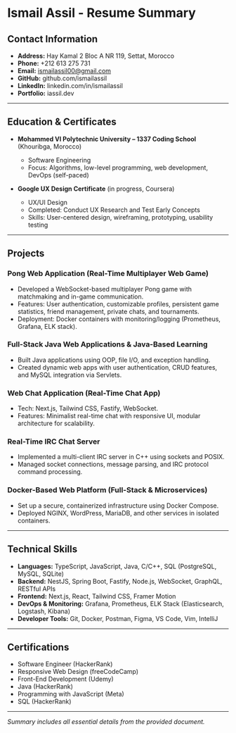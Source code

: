 # Ismail Assil - Resume Summary

## Contact Information
- **Address:** Hay Kamal 2 Bloc A NR 119, Settat, Morocco  
- **Phone:** +212 613 275 731  
- **Email:** ismailassil00@gmail.com  
- **GitHub:** github.com/ismailassil  
- **LinkedIn:** linkedin.com/in/ismailassil  
- **Portfolio:** iassil.dev  

---

## Education & Certificates
- **Mohammed VI Polytechnic University – 1337 Coding School** (Khouribga, Morocco)  
  - Software Engineering  
  - Focus: Algorithms, low-level programming, web development, DevOps (self-paced)  

- **Google UX Design Certificate** (in progress, Coursera)  
  - UX/UI Design  
  - Completed: Conduct UX Research and Test Early Concepts  
  - Skills: User-centered design, wireframing, prototyping, usability testing  

---

## Projects
### Pong Web Application (Real-Time Multiplayer Web Game)
- Developed a WebSocket-based multiplayer Pong game with matchmaking and in-game communication.  
- Features: User authentication, customizable profiles, persistent game statistics, friend management, private chats, and tournaments.  
- Deployment: Docker containers with monitoring/logging (Prometheus, Grafana, ELK stack).  

### Full-Stack Java Web Applications & Java-Based Learning
- Built Java applications using OOP, file I/O, and exception handling.  
- Created dynamic web apps with user authentication, CRUD features, and MySQL integration via Servlets.  

### Web Chat Application (Real-Time Chat App)
- Tech: Next.js, Tailwind CSS, Fastify, WebSocket.  
- Features: Minimalist real-time chat with responsive UI, modular architecture for scalability.  

### Real-Time IRC Chat Server
- Implemented a multi-client IRC server in C++ using sockets and POSIX.  
- Managed socket connections, message parsing, and IRC protocol command processing.  

### Docker-Based Web Platform (Full-Stack & Microservices)
- Set up a secure, containerized infrastructure using Docker Compose.  
- Deployed NGINX, WordPress, MariaDB, and other services in isolated containers.  

---

## Technical Skills
- **Languages:** TypeScript, JavaScript, Java, C/C++, SQL (PostgreSQL, MySQL, SQLite)  
- **Backend:** NestJS, Spring Boot, Fastify, Node.js, WebSocket, GraphQL, RESTful APIs  
- **Frontend:** Next.js, React, Tailwind CSS, Framer Motion  
- **DevOps & Monitoring:** Grafana, Prometheus, ELK Stack (Elasticsearch, Logstash, Kibana)  
- **Developer Tools:** Git, Docker, Postman, Figma, VS Code, Vim, IntelliJ  

---

## Certifications
- Software Engineer (HackerRank)  
- Responsive Web Design (freeCodeCamp)  
- Front-End Development (Udemy)  
- Java (HackerRank)  
- Programming with JavaScript (Meta)  
- SQL (HackerRank)  

---

*Summary includes all essential details from the provided document.*
